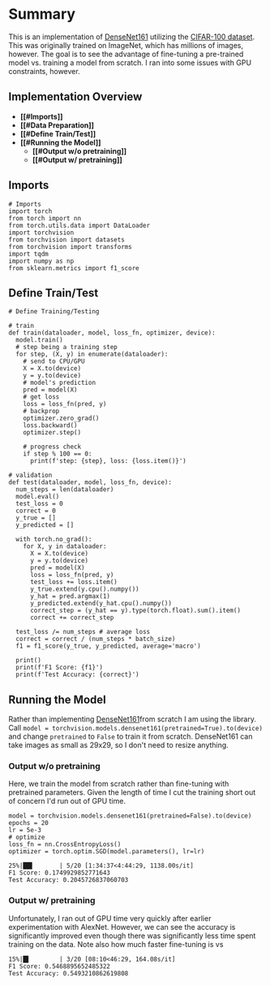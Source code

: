 # Summary
This is an implementation of [DenseNet161](https://pytorch.org/vision/main/models/generated/torchvision.models.densenet161.html) utilizing the [CIFAR-100 dataset](https://www.cs.toronto.edu/~kriz/cifar.html). This was originally trained on ImageNet, which has millions of images, however. The goal is to see the advantage of fine-tuning a pre-trained model vs. training a model from scratch. I ran into some issues with GPU constraints, however. 
## Implementation Overview

- **[[#Imports]]**
- **[[#Data Preparation]]**
- **[[#Define Train/Test]]**
- **[[#Running the Model]]**
	- **[[#Output w/o pretraining]]**
	- **[[#Output w/ pretraining]]**

## Imports
```
# Imports
import torch
from torch import nn
from torch.utils.data import DataLoader
import torchvision
from torchvision import datasets
from torchvision import transforms
import tqdm
import numpy as np
from sklearn.metrics import f1_score
```

## Define Train/Test
```
# Define Training/Testing

# train
def train(dataloader, model, loss_fn, optimizer, device):
  model.train()
  # step being a training step
  for step, (X, y) in enumerate(dataloader):
    # send to CPU/GPU
    X = X.to(device)
    y = y.to(device)
    # model's prediction
    pred = model(X)
    # get loss
    loss = loss_fn(pred, y)
    # backprop
    optimizer.zero_grad()
    loss.backward()
    optimizer.step()

    # progress check
    if step % 100 == 0:
      print(f'step: {step}, loss: {loss.item()}')

# validation
def test(dataloader, model, loss_fn, device):
  num_steps = len(dataloader)
  model.eval()
  test_loss = 0
  correct = 0
  y_true = []
  y_predicted = []

  with torch.no_grad():
    for X, y in dataloader:
      X = X.to(device)
      y = y.to(device)
      pred = model(X)
      loss = loss_fn(pred, y)
      test_loss += loss.item()
      y_true.extend(y.cpu().numpy())
      y_hat = pred.argmax(1)
      y_predicted.extend(y_hat.cpu().numpy())
      correct_step = (y_hat == y).type(torch.float).sum().item()
      correct += correct_step

  test_loss /= num_steps # average loss
  correct = correct / (num_steps * batch_size)
  f1 = f1_score(y_true, y_predicted, average='macro')

  print()
  print(f'F1 Score: {f1}')
  print(f'Test Accuracy: {correct}')
```

## Running the Model
Rather than implementing [DenseNet161](https://pytorch.org/vision/main/models/generated/torchvision.models.densenet161.html)from scratch I am using the library. Call `model = torchvision.models.densenet161(pretrained=True).to(device)` and change `pretrained` to `False` to train it from scratch. DenseNet161 can take images as small as 29x29, so I don't need to resize anything. 

### Output w/o pretraining
Here, we train the model from scratch rather than fine-tuning with pretrained parameters. Given the length of time I cut the training short out of concern I'd run out of GPU time. 
```
model = torchvision.models.densenet161(pretrained=False).to(device)
epochs = 20
lr = 5e-3
# optimize
loss_fn = nn.CrossEntropyLoss()
optimizer = torch.optim.SGD(model.parameters(), lr=lr)
```

```
25%|██▌       | 5/20 [1:34:37<4:44:29, 1138.00s/it]
F1 Score: 0.1749929852771643
Test Accuracy: 0.2045726837060703
```

### Output w/ pretraining
Unfortunately, I ran out of GPU time very quickly after earlier experimentation with AlexNet. However, we can see the accuracy is significantly improved even though there was significantly less time spent training on the data. Note also how much faster fine-tuning is vs
```
15%|█▌        | 3/20 [08:10<46:29, 164.08s/it]
F1 Score: 0.5468895652485322
Test Accuracy: 0.5493210862619808
```